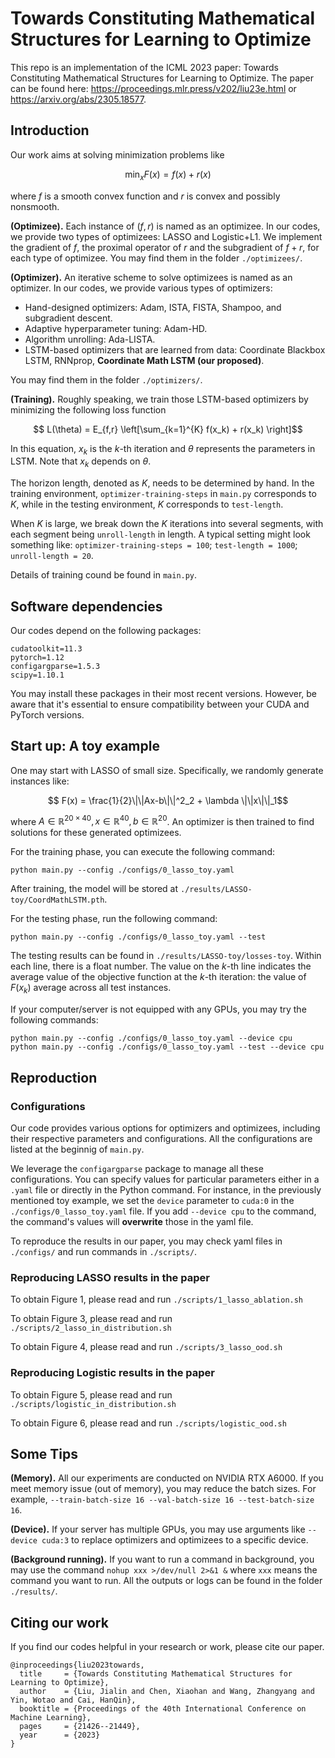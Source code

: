 # Towards Constituting Mathematical Structures for Learning to Optimize

This repo is an implementation of the ICML 2023 paper:
Towards Constituting Mathematical Structures for Learning to Optimize.
The paper can be found here: https://proceedings.mlr.press/v202/liu23e.html or https://arxiv.org/abs/2305.18577.

## Introduction

Our work aims at solving minimization problems like 

$$\min_{x}F(x) = f(x) + r(x)$$

where $f$ is a smooth convex function and $r$ is convex and possibly nonsmooth.

**(Optimizee).** Each instance of $(f,r)$ is named as an optimizee. In our codes, we provide two types of optimizees: LASSO and Logistic+L1. We implement the gradient of $f$, the proximal operator of $r$ and the subgradient of $f+r$, for each type of optimizee. You may find them in the folder `./optimizees/`.

**(Optimizer).** An iterative scheme to solve optimizees is named as an optimizer. In our codes, we provide various types of optimizers:
* Hand-designed optimizers: Adam, ISTA, FISTA, Shampoo, and subgradient descent. 
* Adaptive hyperparameter tuning: Adam-HD. 
* Algorithm unrolling: Ada-LISTA. 
* LSTM-based optimizers that are learned from data: Coordinate Blackbox LSTM, RNNprop, **Coordinate Math LSTM (our proposed)**. 

You may find them in the folder `./optimizers/`.

**(Training).** Roughly speaking, we train those LSTM-based optimizers by minimizing the following loss function

$$ L(\theta) = E_{f,r} \left[\sum_{k=1}^{K} f(x_k) + r(x_k) \right]$$

In this equation, $x_k$ is the $k$-th iteration and $\theta$ represents the parameters in LSTM. Note that $x_k$ depends on $\theta$.

The horizon length, denoted as $K$, needs to be determined by hand. In the training environment, `optimizer-training-steps` in `main.py` corresponds to $K$, while in the testing environment, $K$ corresponds to `test-length`.

When $K$ is large, we break down the $K$ iterations into several segments, with each segment being `unroll-length` in length. A typical setting might look something like: `optimizer-training-steps = 100`; `test-length = 1000`; `unroll-length = 20`.

Details of training cound be found in `main.py`.

## Software dependencies

Our codes depend on the following packages:
```
cudatoolkit=11.3
pytorch=1.12
configargparse=1.5.3
scipy=1.10.1
```
You may install these packages in their most recent versions. However, be aware that it's essential to ensure compatibility between your CUDA and PyTorch versions.

## Start up: A toy example

One may start with LASSO of small size. Specifically, we randomly generate instances like:

$$ F(x) = \frac{1}{2}\|\|Ax-b\|\|^2_2 + \lambda \|\|x\|\|_1$$

where $A\in\mathbb{R}^{20\times40},x\in\mathbb{R}^{40},b\in\mathbb{R}^{20}$. An optimizer is then trained to find solutions for these generated optimizees.

For the training phase, you can execute the following command:
```
python main.py --config ./configs/0_lasso_toy.yaml
```

After training, the model will be stored at `./results/LASSO-toy/CoordMathLSTM.pth`.

For the testing phase, run the following command:
```
python main.py --config ./configs/0_lasso_toy.yaml --test
```

The testing results can be found in `./results/LASSO-toy/losses-toy`. 
Within each line, there is a float number. The value on the $k$-th line indicates the average value of the objective function at the $k$-th iteration: the value of $F(x_k)$ average across all test instances.

If your computer/server is not equipped with any GPUs, you may try the following commands:
```
python main.py --config ./configs/0_lasso_toy.yaml --device cpu
python main.py --config ./configs/0_lasso_toy.yaml --test --device cpu
```

## Reproduction

### Configurations 

Our code provides various options for optimizers and optimizees, including their respective parameters and configurations. All the configurations are listed at the beginnig of `main.py`. 

We leverage the `configargparse` package to manage all these configurations. You can specify values for particular parameters either in a `.yaml` file or directly in the Python command. For instance, in the previously mentioned toy example, we set the `device` parameter to `cuda:0` in the `./configs/0_lasso_toy.yaml` file. If you add `--device cpu` to the command, the command's values will **overwrite** those in the yaml file.

To reproduce the results in our paper, you may check yaml files in `./configs/` and run commands in `./scripts/`.

### Reproducing LASSO results in the paper

To obtain Figure 1, please read and run `./scripts/1_lasso_ablation.sh`

To obtain Figure 3, please read and run `./scripts/2_lasso_in_distribution.sh`

To obtain Figure 4, please read and run `./scripts/3_lasso_ood.sh`

### Reproducing Logistic results in the paper

To obtain Figure 5, please read and run `./scripts/logistic_in_distribution.sh`

To obtain Figure 6, please read and run `./scripts/logistic_ood.sh`

## Some Tips

**(Memory).** All our experiments are conducted on NVIDIA RTX A6000. If you meet memory issue (out of memory), you may reduce the batch sizes. For example, `--train-batch-size 16 --val-batch-size 16 --test-batch-size 16`.

**(Device).** If your server has multiple GPUs, you may use arguments like `--device cuda:3` to replace optimizers and optimizees to a specific device.

**(Background running).** If you want to run a command in background, you may use the command `nohup xxx >/dev/null 2>&1 &` where `xxx` means the command you want to run. All the outputs or logs can be found in the folder `./results/`.

## Citing our work
If you find our codes helpful in your research or work, please cite our paper.

```
@inproceedings{liu2023towards,
  title     = {Towards Constituting Mathematical Structures for Learning to Optimize},
  author    = {Liu, Jialin and Chen, Xiaohan and Wang, Zhangyang and Yin, Wotao and Cai, HanQin},
  booktitle = {Proceedings of the 40th International Conference on Machine Learning},
  pages     = {21426--21449},
  year      = {2023}
}
```

